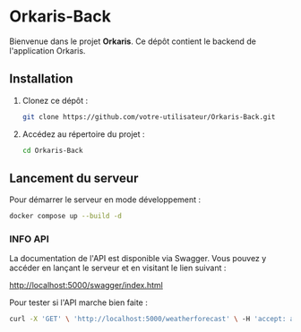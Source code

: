 # Orkaris-Back

Bienvenue dans le projet **Orkaris**. Ce dépôt contient le backend de l'application Orkaris.

## Installation

1. Clonez ce dépôt :

    ```bash
    git clone https://github.com/votre-utilisateur/Orkaris-Back.git
    ```

2. Accédez au répertoire du projet :

    ```bash
    cd Orkaris-Back
    ```

## Lancement du serveur

Pour démarrer le serveur en mode développement :

```bash
docker compose up --build -d
```

### INFO API

La documentation de l'API est disponible via Swagger. Vous pouvez y accéder en lançant le serveur et en visitant le lien suivant :

[http://localhost:5000/swagger/index.html](http://localhost:5000/swagger/index.html)

Pour tester si l'API marche bien faite : 
```bash
curl -X 'GET' \ 'http://localhost:5000/weatherforecast' \ -H 'accept: application/json'
```
